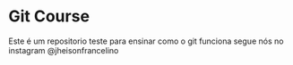 # Git Course

Este é um repositorio teste para ensinar como o git funciona
segue nós no instagram @jheisonfrancelino
